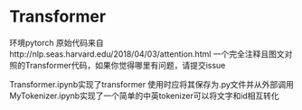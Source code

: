 # Transformer
环境pytorch
原始代码来自http://nlp.seas.harvard.edu/2018/04/03/attention.html
一个完全注释且图文对照的Transformer代码，如果你觉得哪里有问题，请提交issue

Transformer.ipynb实现了transformer 使用时应将其保存为.py文件并从外部调用
MyTokenizer.ipynb实现了一个简单的中英tokenizer可以将文字和id相互转化
